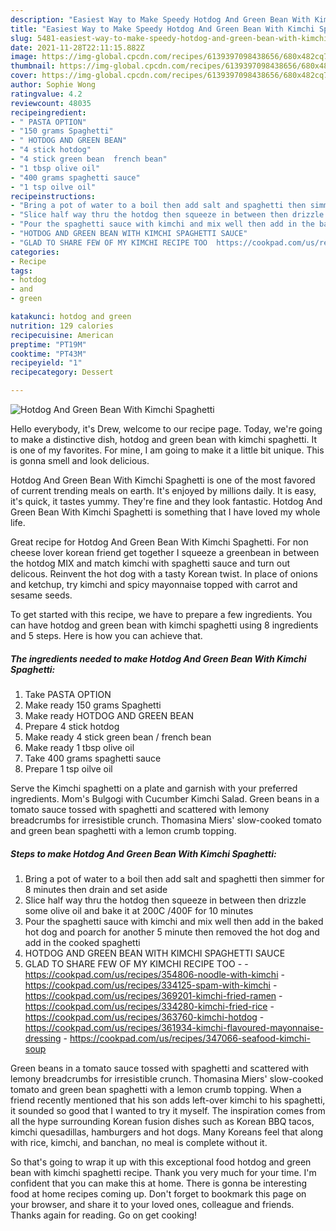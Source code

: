 ```yaml
---
description: "Easiest Way to Make Speedy Hotdog And Green Bean With Kimchi Spaghetti"
title: "Easiest Way to Make Speedy Hotdog And Green Bean With Kimchi Spaghetti"
slug: 5481-easiest-way-to-make-speedy-hotdog-and-green-bean-with-kimchi-spaghetti
date: 2021-11-28T22:11:15.882Z
image: https://img-global.cpcdn.com/recipes/6139397098438656/680x482cq70/hotdog-and-green-bean-with-kimchi-spaghetti-recipe-main-photo.jpg
thumbnail: https://img-global.cpcdn.com/recipes/6139397098438656/680x482cq70/hotdog-and-green-bean-with-kimchi-spaghetti-recipe-main-photo.jpg
cover: https://img-global.cpcdn.com/recipes/6139397098438656/680x482cq70/hotdog-and-green-bean-with-kimchi-spaghetti-recipe-main-photo.jpg
author: Sophie Wong
ratingvalue: 4.2
reviewcount: 48035
recipeingredient:
- " PASTA OPTION"
- "150 grams Spaghetti"
- " HOTDOG AND GREEN BEAN"
- "4 stick hotdog"
- "4 stick green bean  french bean"
- "1 tbsp olive oil"
- "400 grams spaghetti sauce"
- "1 tsp oilve oil"
recipeinstructions:
- "Bring a pot of water to a boil then add salt and spaghetti then simmer for 8 minutes then drain and set aside"
- "Slice half way thru the hotdog then squeeze in between then drizzle some olive oil and bake it at 200C /400F for 10 minutes"
- "Pour the spaghetti sauce with kimchi and mix well then add in the baked hot dog and poarch for another 5 minute then removed the hot dog and add in the cooked spaghetti"
- "HOTDOG AND GREEN BEAN WITH KIMCHI SPAGHETTI SAUCE"
- "GLAD TO SHARE FEW OF MY KIMCHI RECIPE TOO  https://cookpad.com/us/recipes/354806-noodle-with-kimchi https://cookpad.com/us/recipes/334125-spam-with-kimchi https://cookpad.com/us/recipes/369201-kimchi-fried-ramen https://cookpad.com/us/recipes/334280-kimchi-fried-rice https://cookpad.com/us/recipes/363760-kimchi-hotdog https://cookpad.com/us/recipes/361934-kimchi-flavoured-mayonnaise-dressing https://cookpad.com/us/recipes/347066-seafood-kimchi-soup"
categories:
- Recipe
tags:
- hotdog
- and
- green

katakunci: hotdog and green 
nutrition: 129 calories
recipecuisine: American
preptime: "PT19M"
cooktime: "PT43M"
recipeyield: "1"
recipecategory: Dessert

---
```



![Hotdog And Green Bean With Kimchi Spaghetti](https://img-global.cpcdn.com/recipes/6139397098438656/680x482cq70/hotdog-and-green-bean-with-kimchi-spaghetti-recipe-main-photo.jpg)

Hello everybody, it's Drew, welcome to our recipe page. Today, we're going to make a distinctive dish, hotdog and green bean with kimchi spaghetti. It is one of my favorites. For mine, I am going to make it a little bit unique. This is gonna smell and look delicious.

Hotdog And Green Bean With Kimchi Spaghetti is one of the most favored of current trending meals on earth. It's enjoyed by millions daily. It is easy, it's quick, it tastes yummy. They're fine and they look fantastic. Hotdog And Green Bean With Kimchi Spaghetti is something that I have loved my whole life.

Great recipe for Hotdog And Green Bean With Kimchi Spaghetti. For non cheese lover korean friend get together I squeeze a greenbean in between the hotdog MIX and match kimchi with spaghetti sauce and turn out delicous. Reinvent the hot dog with a tasty Korean twist. In place of onions and ketchup, try kimchi and spicy mayonnaise topped with carrot and sesame seeds.


To get started with this recipe, we have to prepare a few ingredients. You can have hotdog and green bean with kimchi spaghetti using 8 ingredients and 5 steps. Here is how you can achieve that.

<!--inarticleads1-->

##### The ingredients needed to make Hotdog And Green Bean With Kimchi Spaghetti:

1. Take  PASTA OPTION
1. Make ready 150 grams Spaghetti
1. Make ready  HOTDOG AND GREEN BEAN
1. Prepare 4 stick hotdog
1. Make ready 4 stick green bean / french bean
1. Make ready 1 tbsp olive oil
1. Take 400 grams spaghetti sauce
1. Prepare 1 tsp oilve oil


Serve the Kimchi spaghetti on a plate and garnish with your preferred ingredients. Mom&#39;s Bulgogi with Cucumber Kimchi Salad. Green beans in a tomato sauce tossed with spaghetti and scattered with lemony breadcrumbs for irresistible crunch. Thomasina Miers&#39; slow-cooked tomato and green bean spaghetti with a lemon crumb topping. 

<!--inarticleads2-->

##### Steps to make Hotdog And Green Bean With Kimchi Spaghetti:

1. Bring a pot of water to a boil then add salt and spaghetti then simmer for 8 minutes then drain and set aside
1. Slice half way thru the hotdog then squeeze in between then drizzle some olive oil and bake it at 200C /400F for 10 minutes
1. Pour the spaghetti sauce with kimchi and mix well then add in the baked hot dog and poarch for another 5 minute then removed the hot dog and add in the cooked spaghetti
1. HOTDOG AND GREEN BEAN WITH KIMCHI SPAGHETTI SAUCE
1. GLAD TO SHARE FEW OF MY KIMCHI RECIPE TOO -  - https://cookpad.com/us/recipes/354806-noodle-with-kimchi - https://cookpad.com/us/recipes/334125-spam-with-kimchi - https://cookpad.com/us/recipes/369201-kimchi-fried-ramen - https://cookpad.com/us/recipes/334280-kimchi-fried-rice - https://cookpad.com/us/recipes/363760-kimchi-hotdog - https://cookpad.com/us/recipes/361934-kimchi-flavoured-mayonnaise-dressing - https://cookpad.com/us/recipes/347066-seafood-kimchi-soup


Green beans in a tomato sauce tossed with spaghetti and scattered with lemony breadcrumbs for irresistible crunch. Thomasina Miers&#39; slow-cooked tomato and green bean spaghetti with a lemon crumb topping. When a friend recently mentioned that his son adds left-over kimchi to his spaghetti, it sounded so good that I wanted to try it myself. The inspiration comes from all the hype surrounding Korean fusion dishes such as Korean BBQ tacos, kimchi quesadillas, hamburgers and hot dogs. Many Koreans feel that along with rice, kimchi, and banchan, no meal is complete without it. 

So that's going to wrap it up with this exceptional food hotdog and green bean with kimchi spaghetti recipe. Thank you very much for your time. I'm confident that you can make this at home. There is gonna be interesting food at home recipes coming up. Don't forget to bookmark this page on your browser, and share it to your loved ones, colleague and friends. Thanks again for reading. Go on get cooking!
